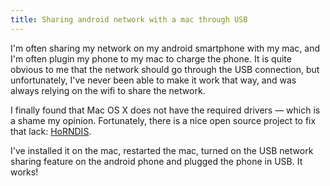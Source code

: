 ```yaml
---
title: Sharing android network with a mac through USB
---
```


I'm often sharing my network on my android smartphone with my mac, and I'm often
plugin my phone to my mac to charge the phone. It is quite obvious to me that
the network should go through the USB connection, but unfortunately, I've never
been able to make it work that way, and was always relying on the wifi to share
the network.

I finally found that Mac OS X does not have the required drivers — which is a shame
my opinion. Fortunately, there is a nice open source project to fix that lack:
[HoRNDIS].

I've installed it on the mac, restarted the mac, turned on the USB network sharing
feature on the android phone and plugged the phone in USB. It works!

[HoRNDIS]: http://joshuawise.com/horndis
